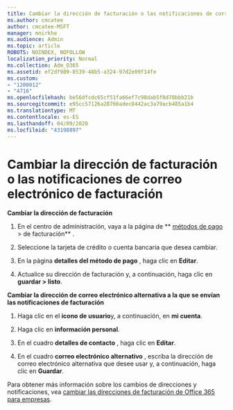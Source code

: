```yaml
---
title: Cambiar la dirección de facturación o las notificaciones de correo electrónico de facturación
ms.author: cmcatee
author: cmcatee-MSFT
manager: mnirkhe
ms.audience: Admin
ms.topic: article
ROBOTS: NOINDEX, NOFOLLOW
localization_priority: Normal
ms.collection: Adm_O365
ms.assetid: ef2df989-8539-48b5-a324-97d2e09f14fe
ms.custom:
- "1200012"
- "4716"
ms.openlocfilehash: be56dfcdc65cf51fa66ef7c98dab5f0d78bbb21b
ms.sourcegitcommit: e95cc57126a28766adec8442ac3a79acb485a1b4
ms.translationtype: MT
ms.contentlocale: es-ES
ms.lasthandoff: 04/09/2020
ms.locfileid: "43198897"
---
```

# <a name="change-billing-address-or-billing-email-notifications"></a>Cambiar la dirección de facturación o las notificaciones de correo electrónico de facturación

**Cambiar la dirección de facturación**

1. En el centro de administración, vaya a la página de ** [métodos de pago](https://go.microsoft.com/fwlink/p/?linkid=2018806) > de facturación** .

2. Seleccione la tarjeta de crédito o cuenta bancaria que desea cambiar.

3. En la página **detalles del método de pago** , haga clic en **Editar**.

4. Actualice su dirección de facturación y, a continuación, haga clic en **guardar > listo**.

**Cambiar la dirección de correo electrónico alternativa a la que se envían las notificaciones de facturación** 

1. Haga clic en el **icono de usuario**y, a continuación, en **mi cuenta**.

2. Haga clic en **información personal**.

3. En el cuadro **detalles de contacto** , haga clic en **Editar**.

4. En el cuadro **correo electrónico alternativo** , escriba la dirección de correo electrónico alternativa que desee usar y, a continuación, haga clic en **Guardar**.

Para obtener más información sobre los cambios de direcciones y notificaciones, vea [cambiar las direcciones de facturación de Office 365 para empresas](https://docs.microsoft.com/microsoft-365/commerce/billing-and-payments/change-your-billing-addresses?view=o365-worldwide).

